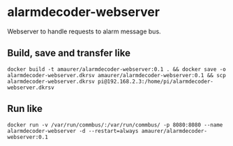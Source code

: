# alarmdecoder-webserver
Webserver to handle requests to alarm message bus.


## Build, save and transfer like
`docker build -t amaurer/alarmdecoder-webserver:0.1 . && docker save -o alarmdecoder-webserver.dkrsv amaurer/alarmdecoder-webserver:0.1 && scp alarmdecoder-webserver.dkrsv pi@192.168.2.3:/home/pi/alarmdecoder-webserver.dkrsv`

## Run like
`docker run -v /var/run/commbus/:/var/run/commbus/ -p 8080:8080 --name alarmdecoder-webserver -d --restart=always amaurer/alarmdecoder-webserver:0.1`
